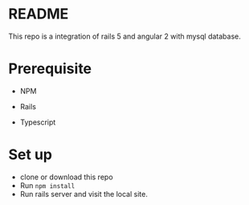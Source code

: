 # README
This repo is a integration of rails 5 and angular 2 with  mysql database.

# Prerequisite

* NPM

* Rails

* Typescript


# Set up

 * clone or download this repo
 * Run `npm install`
 * Run rails server and visit the local site.